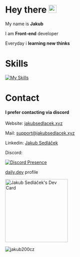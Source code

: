 # Hey there <img src="https://media.giphy.com/media/hvRJCLFzcasrR4ia7z/giphy.gif" width="25px">

My name is <b>Jakub</b>

I am <b>Front-end</b> developer

Everyday i <b>learning new thinks</b>

# Skills

[![My Skills](https://skillicons.dev/icons?i=,html,css,js,jquery,vue,react,git,&theme=dark)](https://skillicons.dev)

# Contact

#### I prefer contacting via discord

Website: [jakubsedlacek.xyz](https://jakubsedlacek.xyz)

Mail: [support@jakubsedlacek.xyz](mailto:support@jakubsedlacek.xyz)

Linkedin: [Jakub Sedláček](https://www.linkedin.com/in/jakubsedlacek04/)


Discord:

[![Discord Presence](https://lanyard.cnrad.dev/api/328189820423634944)](https://discord.com/users/328189820423634944)

[daily.dev](https://app.daily.dev/Jakub200cz) profile

<a href="https://app.daily.dev/Jakub200cz"><img src="https://api.daily.dev/devcards/867d99a3e4d34b98973482b746a6b272.png?r=qcz" width="200" alt="Jakub Sedláček's Dev Card"/></a>

  <p><img align="center" src="https://github-readme-stats.vercel.app/api/top-langs?username=jakub200cz&show_icons=true&theme=dark&locale=en&layout=compact" alt="jakub200cz" /></p>
